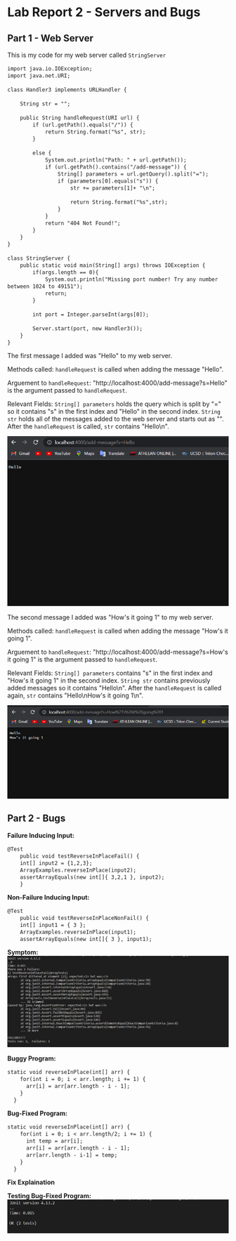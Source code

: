 # Lab Report 2 - Servers and Bugs

## Part 1 - Web Server

This is my code for my web server called `StringServer`
```
import java.io.IOException;
import java.net.URI;

class Handler3 implements URLHandler {
    
    String str = "";

    public String handleRequest(URI url) {
        if (url.getPath().equals("/")) {
            return String.format("%s", str);
        }

        else {
            System.out.println("Path: " + url.getPath());
            if (url.getPath().contains("/add-message")) {
                String[] parameters = url.getQuery().split("=");
                if (parameters[0].equals("s")) {
                    str += parameters[1]+ "\n";
                    
                    return String.format("%s",str);
                }
            }
            return "404 Not Found!";
        }
    }
}

class StringServer {
    public static void main(String[] args) throws IOException {
        if(args.length == 0){
            System.out.println("Missing port number! Try any number between 1024 to 49151");
            return;
        }

        int port = Integer.parseInt(args[0]);

        Server.start(port, new Handler3());
    }
}
```

The first message I added was "Hello" to my web server.

Methods called: `handleRequest` is called when adding the message "Hello".

Arguement to `handleRequest`: "http://localhost:4000/add-message?s=Hello" is the argument passed to `handleRequest`.

Relevant Fields: `String[] parameters` holds the query which is split by "=" so it contains "s" in the first index and "Hello" in the second index. 
                 `String str` holds all of the messages added to the web server and starts out as "". After the `handleRequest` is called, `str` contains "Hello\n".

![Image](Message1.png)

The second message I added was "How's it going 1" to my web server.

Methods called: `handleRequest` is called when adding the message "How's it going 1".

Arguement to `handleRequest`: "http://localhost:4000/add-message?s=How's it going 1" is the argument passed to `handleRequest`.

Relevant Fields: `String[] parameters` contains "s" in the first index and "How's it going 1" in the second index. 
                 `String str` contains previously added messages so it contains "Hello\n". After the `handleRequest` is called again, `str` contains "Hello\nHow's it going 1\n".

![Image](Message2.png)

## Part 2 - Bugs

**Failure Inducing Input:** 
```
@Test 
	public void testReverseInPlaceFail() {
    int[] input2 = {1,2,3};
    ArrayExamples.reverseInPlace(input2);
    assertArrayEquals(new int[]{ 3,2,1 }, input2);
	}
```

**Non-Failure Inducing Input:**
```
@Test 
	public void testReverseInPlaceNonFail() {
    int[] input1 = { 3 };
    ArrayExamples.reverseInPlace(input1);
    assertArrayEquals(new int[]{ 3 }, input1);
```

**Symptom:**
![Image](Symptom.png)

**Buggy Program:**
```
static void reverseInPlace(int[] arr) {
    for(int i = 0; i < arr.length; i += 1) {
      arr[i] = arr[arr.length - i - 1];
    }
  }
```

**Bug-Fixed Program:**
```
static void reverseInPlace(int[] arr) {
    for(int i = 0; i < arr.length/2; i += 1) {
      int temp = arr[i];
      arr[i] = arr[arr.length - i - 1];
      arr[arr.length - i-1] = temp;
    }
  }
```

**Fix Explaination**


**Testing Bug-Fixed Program:**
![Image](BugFixedTest.png)


